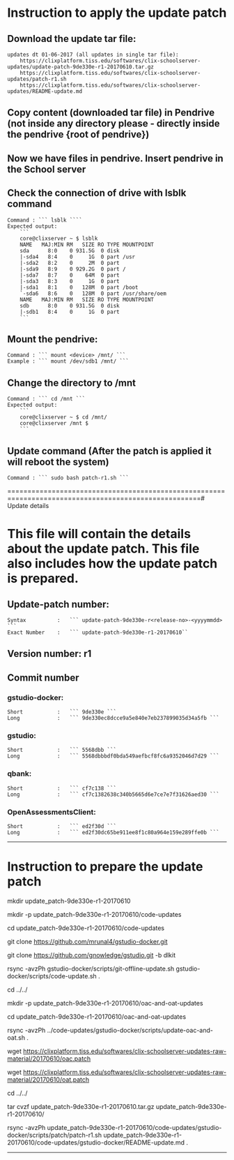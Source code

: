 
# Instruction to apply the update patch

## Download the update tar file:
	
	updates dt 01-06-2017 (all updates in single tar file):
		https://clixplatform.tiss.edu/softwares/clix-schoolserver-updates/update-patch-9de330e-r1-20170610.tar.gz
		https://clixplatform.tiss.edu/softwares/clix-schoolserver-updates/patch-r1.sh
		https://clixplatform.tiss.edu/softwares/clix-schoolserver-updates/README-update.md




## Copy content (downloaded tar file) in Pendrive (not inside any directory please - directly inside the pendrive {root of pendrive})

## Now we have files in pendrive. Insert pendrive in the School server

## Check the connection of drive with lsblk command
	Command : ``` lsblk ````
	Expected output:
		```
		core@clixserver ~ $ lsblk 
		NAME   MAJ:MIN RM   SIZE RO TYPE MOUNTPOINT
		sda      8:0    0 931.5G  0 disk 
		|-sda4   8:4    0     1G  0 part /usr
		|-sda2   8:2    0     2M  0 part 
		|-sda9   8:9    0 929.2G  0 part /
		|-sda7   8:7    0    64M  0 part 
		|-sda3   8:3    0     1G  0 part 
		|-sda1   8:1    0   128M  0 part /boot
		`-sda6   8:6    0   128M  0 part /usr/share/oem
		NAME   MAJ:MIN RM   SIZE RO TYPE MOUNTPOINT
		sdb      8:0    0 931.5G  0 disk 
		|-sdb1   8:4    0     1G  0 part 
		```

## Mount the pendrive:
	Command : ``` mount <device> /mnt/ ```
	Example : ``` mount /dev/sdb1 /mnt/ ```

## Change the directory to /mnt
	Command : ``` cd /mnt ```
	Expected output:
		```
		core@clixserver ~ $ cd /mnt/
		core@clixserver /mnt $ 
		```


## Update command			(After the patch is applied it will reboot the system)
	Command : ``` sudo bash patch-r1.sh ```


======================================================================================================# Update details


# This file will contain the details about the update patch. This file also includes how the update patch is prepared.


## Update-patch number: 
	Syntax  		: 	``` update-patch-9de330e-r<release-no>-<yyyymmdd> ```
	Exact Number 	: 	``` update-patch-9de330e-r1-20170610``

## Version number: r1

## Commit number
### gstudio-docker:
	Short			:	``` 9de330e ```
	Long			: 	``` 9de330ec8dcce9a5e840e7eb237899035d34a5fb ```

### gstudio: 
	Short			:	``` 5568dbb ```
	Long			: 	``` 5568dbbbdf0bda549aefbcf8fc6a9352046d7d29 ```

### qbank:
	Short			:	``` cf7c138 ```
	Long			: 	``` cf7c1382638c340b5665d6e7ce7e7f31626aed30 ```

### OpenAssessmentsClient:
	Short			:	``` ed2f30d ```
	Long			: 	``` ed2f30dc65be911ee8f1c80a964e159e289ffe0b ```


------------------------------------------------------------------------------------------------------


# Instruction to prepare the update patch

mkdir update_patch-9de330e-r1-20170610

mkdir -p update_patch-9de330e-r1-20170610/code-updates

cd update_patch-9de330e-r1-20170610/code-updates

git clone https://github.com/mrunal4/gstudio-docker.git

git clone https://github.com/gnowledge/gstudio.git -b dlkit

rsync -avzPh gstudio-docker/scripts/git-offline-update.sh gstudio-docker/scripts/code-update.sh .

cd ../../


mkdir -p update_patch-9de330e-r1-20170610/oac-and-oat-updates

cd update_patch-9de330e-r1-20170610/oac-and-oat-updates

rsync -avzPh ../code-updates/gstudio-docker/scripts/update-oac-and-oat.sh .

wget https://clixplatform.tiss.edu/softwares/clix-schoolserver-updates-raw-material/20170610/oac.patch

wget https://clixplatform.tiss.edu/softwares/clix-schoolserver-updates-raw-material/20170610/oat.patch

cd ../../

tar cvzf update_patch-9de330e-r1-20170610.tar.gz update_patch-9de330e-r1-20170610/

rsync -avzPh update_patch-9de330e-r1-20170610/code-updates/gstudio-docker/scripts/patch/patch-r1.sh update_patch-9de330e-r1-20170610/code-updates/gstudio-docker/README-update.md .

------------------------------------------------------------------------------------------------------


